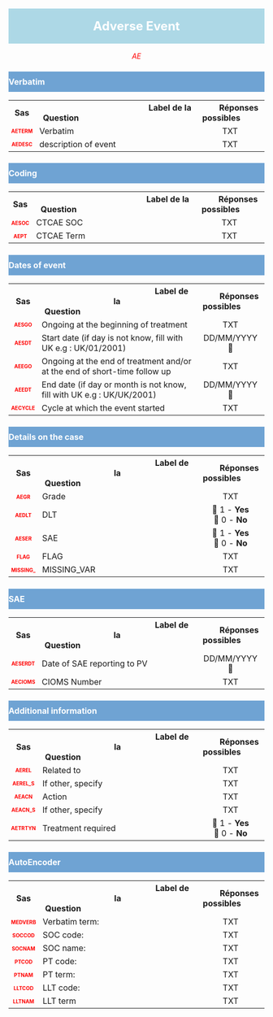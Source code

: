 <H1 style='background-color: #add8e6; color: white; width: 100%; text-align: center; padding: 20px 0; font-size: 24px; font-weight: bold;'>Adverse Event</H1>
<div style='color: red; text-align: center; font-style: italic;'>AE</div>

<h2 style='background-color: #6fa3d3; color: white; width: 100%; text-align: left; padding: 10px 0; font-size: 16px; font-weight: bold;'>Verbatim</h2>
<table style='width:100%;'>
<tr>
<th style='width:50px; text-align:center;'><strong>Sas</strong></th>
<th style='width:600px; text-align:center;'><strong>&nbsp;&nbsp;&nbsp;&nbsp;&nbsp;&nbsp;&nbsp;&nbsp;&nbsp;&nbsp;&nbsp;&nbsp;&nbsp;&nbsp;&nbsp;&nbsp;&nbsp;&nbsp;&nbsp;&nbsp;&nbsp;&nbsp;&nbsp;&nbsp;&nbsp;&nbsp;&nbsp;&nbsp;&nbsp;&nbsp;&nbsp;&nbsp;&nbsp;&nbsp;&nbsp;&nbsp;&nbsp;&nbsp;&nbsp;&nbsp;&nbsp;&nbsp;&nbsp;&nbsp;&nbsp;&nbsp;&nbsp;&nbsp;&nbsp;&nbsp;Label de la Question&nbsp;&nbsp;&nbsp;&nbsp;&nbsp;&nbsp;&nbsp;&nbsp;&nbsp;&nbsp;&nbsp;&nbsp;&nbsp;&nbsp;&nbsp;&nbsp;&nbsp;&nbsp;&nbsp;&nbsp;&nbsp;&nbsp;&nbsp;&nbsp;&nbsp;&nbsp;&nbsp;&nbsp;&nbsp;&nbsp;&nbsp;&nbsp;&nbsp;&nbsp;&nbsp;&nbsp;&nbsp;&nbsp;&nbsp;&nbsp;&nbsp;&nbsp;&nbsp;&nbsp;&nbsp;&nbsp;&nbsp;&nbsp;&nbsp;&nbsp;</strong></th>
<th style='width:300px; text-align:center;'><strong>&nbsp;&nbsp;&nbsp;&nbsp;&nbsp;&nbsp;&nbsp;&nbsp;Réponses possibles&nbsp;&nbsp;&nbsp;&nbsp;&nbsp;&nbsp;&nbsp;&nbsp;</strong></th>
</tr>
<tr>
 <tr> 
<td style='width:50px; text-align:center; color:red; font-size: 10px;'> <b> AETERM </b></td> 
  <td style='width:600px; text-align:left;'> Verbatim   </td>
 <td style='width:300px; text-align:center;'>  TXT </td> 
 </tr>
 <tr> 
<td style='width:50px; text-align:center; color:red; font-size: 10px;'> <b> AEDESC </b></td> 
  <td style='width:600px; text-align:left;'> description of event   </td>
 <td style='width:300px; text-align:center;'>  TXT </td> 
 </tr>
</table>
<h2 style='background-color: #6fa3d3; color: white; width: 100%; text-align: left; padding: 10px 0; font-size: 16px; font-weight: bold;'>Coding</h2>
<table style='width:100%;'>
<tr>
<th style='width:50px; text-align:center;'><strong>Sas</strong></th>
<th style='width:600px; text-align:center;'><strong>&nbsp;&nbsp;&nbsp;&nbsp;&nbsp;&nbsp;&nbsp;&nbsp;&nbsp;&nbsp;&nbsp;&nbsp;&nbsp;&nbsp;&nbsp;&nbsp;&nbsp;&nbsp;&nbsp;&nbsp;&nbsp;&nbsp;&nbsp;&nbsp;&nbsp;&nbsp;&nbsp;&nbsp;&nbsp;&nbsp;&nbsp;&nbsp;&nbsp;&nbsp;&nbsp;&nbsp;&nbsp;&nbsp;&nbsp;&nbsp;&nbsp;&nbsp;&nbsp;&nbsp;&nbsp;&nbsp;&nbsp;&nbsp;&nbsp;&nbsp;Label de la Question&nbsp;&nbsp;&nbsp;&nbsp;&nbsp;&nbsp;&nbsp;&nbsp;&nbsp;&nbsp;&nbsp;&nbsp;&nbsp;&nbsp;&nbsp;&nbsp;&nbsp;&nbsp;&nbsp;&nbsp;&nbsp;&nbsp;&nbsp;&nbsp;&nbsp;&nbsp;&nbsp;&nbsp;&nbsp;&nbsp;&nbsp;&nbsp;&nbsp;&nbsp;&nbsp;&nbsp;&nbsp;&nbsp;&nbsp;&nbsp;&nbsp;&nbsp;&nbsp;&nbsp;&nbsp;&nbsp;&nbsp;&nbsp;&nbsp;&nbsp;</strong></th>
<th style='width:300px; text-align:center;'><strong>&nbsp;&nbsp;&nbsp;&nbsp;&nbsp;&nbsp;&nbsp;&nbsp;Réponses possibles&nbsp;&nbsp;&nbsp;&nbsp;&nbsp;&nbsp;&nbsp;&nbsp;</strong></th>
</tr>
<tr>
 <tr> 
<td style='width:50px; text-align:center; color:red; font-size: 10px;'> <b> AESOC </b></td> 
  <td style='width:600px; text-align:left;'> CTCAE SOC   </td>
 <td style='width:300px; text-align:center;'>  TXT </td> 
 </tr>
 <tr> 
<td style='width:50px; text-align:center; color:red; font-size: 10px;'> <b> AEPT </b></td> 
  <td style='width:600px; text-align:left;'> CTCAE Term   </td>
 <td style='width:300px; text-align:center;'>  TXT </td> 
 </tr>
</table>
<h2 style='background-color: #6fa3d3; color: white; width: 100%; text-align: left; padding: 10px 0; font-size: 16px; font-weight: bold;'>Dates of event</h2>
<table style='width:100%;'>
<tr>
<th style='width:50px; text-align:center;'><strong>Sas</strong></th>
<th style='width:600px; text-align:center;'><strong>&nbsp;&nbsp;&nbsp;&nbsp;&nbsp;&nbsp;&nbsp;&nbsp;&nbsp;&nbsp;&nbsp;&nbsp;&nbsp;&nbsp;&nbsp;&nbsp;&nbsp;&nbsp;&nbsp;&nbsp;&nbsp;&nbsp;&nbsp;&nbsp;&nbsp;&nbsp;&nbsp;&nbsp;&nbsp;&nbsp;&nbsp;&nbsp;&nbsp;&nbsp;&nbsp;&nbsp;&nbsp;&nbsp;&nbsp;&nbsp;&nbsp;&nbsp;&nbsp;&nbsp;&nbsp;&nbsp;&nbsp;&nbsp;&nbsp;&nbsp;Label de la Question&nbsp;&nbsp;&nbsp;&nbsp;&nbsp;&nbsp;&nbsp;&nbsp;&nbsp;&nbsp;&nbsp;&nbsp;&nbsp;&nbsp;&nbsp;&nbsp;&nbsp;&nbsp;&nbsp;&nbsp;&nbsp;&nbsp;&nbsp;&nbsp;&nbsp;&nbsp;&nbsp;&nbsp;&nbsp;&nbsp;&nbsp;&nbsp;&nbsp;&nbsp;&nbsp;&nbsp;&nbsp;&nbsp;&nbsp;&nbsp;&nbsp;&nbsp;&nbsp;&nbsp;&nbsp;&nbsp;&nbsp;&nbsp;&nbsp;&nbsp;</strong></th>
<th style='width:300px; text-align:center;'><strong>&nbsp;&nbsp;&nbsp;&nbsp;&nbsp;&nbsp;&nbsp;&nbsp;Réponses possibles&nbsp;&nbsp;&nbsp;&nbsp;&nbsp;&nbsp;&nbsp;&nbsp;</strong></th>
</tr>
<tr>
 <tr> 
<td style='width:50px; text-align:center; color:red; font-size: 10px;'> <b> AESGO </b></td> 
  <td style='width:600px; text-align:left;'> Ongoing  at the  beginning of treatment   </td>
 <td style='width:300px; text-align:center;'>  TXT </td> 
 </tr>
 <tr> 
<td style='width:50px; text-align:center; color:red; font-size: 10px;'> <b> AESDT </b></td> 
  <td style='width:600px; text-align:left;'> Start date (if day is not know, fill with UK e.g : UK/01/2001)   </td>
 <td style='width:300px; text-align:center;'>   DD/MM/YYYY 📅 </td> 
 </tr>
 <tr> 
<td style='width:50px; text-align:center; color:red; font-size: 10px;'> <b> AEEGO </b></td> 
  <td style='width:600px; text-align:left;'> Ongoing at the end of treatment  and/or  at the end of short-time follow up   </td>
 <td style='width:300px; text-align:center;'>  TXT </td> 
 </tr>
 <tr> 
<td style='width:50px; text-align:center; color:red; font-size: 10px;'> <b> AEEDT </b></td> 
  <td style='width:600px; text-align:left;'> End date (if day or month is not know, fill with UK e.g : UK/UK/2001)   </td>
 <td style='width:300px; text-align:center;'>   DD/MM/YYYY 📅 </td> 
 </tr>
 <tr> 
<td style='width:50px; text-align:center; color:red; font-size: 10px;'> <b> AECYCLE </b></td> 
  <td style='width:600px; text-align:left;'> Cycle at which the event started   </td>
 <td style='width:300px; text-align:center;'>  TXT </td> 
 </tr>
</table>
<h2 style='background-color: #6fa3d3; color: white; width: 100%; text-align: left; padding: 10px 0; font-size: 16px; font-weight: bold;'>Details on the case</h2>
<table style='width:100%;'>
<tr>
<th style='width:50px; text-align:center;'><strong>Sas</strong></th>
<th style='width:600px; text-align:center;'><strong>&nbsp;&nbsp;&nbsp;&nbsp;&nbsp;&nbsp;&nbsp;&nbsp;&nbsp;&nbsp;&nbsp;&nbsp;&nbsp;&nbsp;&nbsp;&nbsp;&nbsp;&nbsp;&nbsp;&nbsp;&nbsp;&nbsp;&nbsp;&nbsp;&nbsp;&nbsp;&nbsp;&nbsp;&nbsp;&nbsp;&nbsp;&nbsp;&nbsp;&nbsp;&nbsp;&nbsp;&nbsp;&nbsp;&nbsp;&nbsp;&nbsp;&nbsp;&nbsp;&nbsp;&nbsp;&nbsp;&nbsp;&nbsp;&nbsp;&nbsp;Label de la Question&nbsp;&nbsp;&nbsp;&nbsp;&nbsp;&nbsp;&nbsp;&nbsp;&nbsp;&nbsp;&nbsp;&nbsp;&nbsp;&nbsp;&nbsp;&nbsp;&nbsp;&nbsp;&nbsp;&nbsp;&nbsp;&nbsp;&nbsp;&nbsp;&nbsp;&nbsp;&nbsp;&nbsp;&nbsp;&nbsp;&nbsp;&nbsp;&nbsp;&nbsp;&nbsp;&nbsp;&nbsp;&nbsp;&nbsp;&nbsp;&nbsp;&nbsp;&nbsp;&nbsp;&nbsp;&nbsp;&nbsp;&nbsp;&nbsp;&nbsp;</strong></th>
<th style='width:300px; text-align:center;'><strong>&nbsp;&nbsp;&nbsp;&nbsp;&nbsp;&nbsp;&nbsp;&nbsp;Réponses possibles&nbsp;&nbsp;&nbsp;&nbsp;&nbsp;&nbsp;&nbsp;&nbsp;</strong></th>
</tr>
<tr>
 <tr> 
<td style='width:50px; text-align:center; color:red; font-size: 10px;'> <b> AEGR </b></td> 
  <td style='width:600px; text-align:left;'> Grade   </td>
 <td style='width:300px; text-align:center;'>  TXT </td> 
 </tr>
 <tr> 
<td style='width:50px; text-align:center; color:red; font-size: 10px;'> <b> AEDLT </b></td> 
  <td style='width:600px; text-align:left;'> DLT   </td>
 <td style='width:300px; text-align:center;'>   🔘 1 - <b>Yes</b> <br> 🔘 0 - <b>No</b> <br> </td> 
 </tr>
 <tr> 
<td style='width:50px; text-align:center; color:red; font-size: 10px;'> <b> AESER </b></td> 
  <td style='width:600px; text-align:left;'> SAE   </td>
 <td style='width:300px; text-align:center;'>   🔘 1 - <b>Yes</b> <br> 🔘 0 - <b>No</b> <br> </td> 
 </tr>
 <tr> 
<td style='width:50px; text-align:center; color:red; font-size: 10px;'> <b> FLAG </b></td> 
  <td style='width:600px; text-align:left;'> FLAG   </td>
 <td style='width:300px; text-align:center;'>  TXT </td> 
 </tr>
 <tr> 
<td style='width:50px; text-align:center; color:red; font-size: 10px;'> <b> MISSING_ </b></td> 
  <td style='width:600px; text-align:left;'> MISSING_VAR   </td>
 <td style='width:300px; text-align:center;'>  TXT </td> 
 </tr>
</table>
<h2 style='background-color: #6fa3d3; color: white; width: 100%; text-align: left; padding: 10px 0; font-size: 16px; font-weight: bold;'>SAE</h2>
<table style='width:100%;'>
<tr>
<th style='width:50px; text-align:center;'><strong>Sas</strong></th>
<th style='width:600px; text-align:center;'><strong>&nbsp;&nbsp;&nbsp;&nbsp;&nbsp;&nbsp;&nbsp;&nbsp;&nbsp;&nbsp;&nbsp;&nbsp;&nbsp;&nbsp;&nbsp;&nbsp;&nbsp;&nbsp;&nbsp;&nbsp;&nbsp;&nbsp;&nbsp;&nbsp;&nbsp;&nbsp;&nbsp;&nbsp;&nbsp;&nbsp;&nbsp;&nbsp;&nbsp;&nbsp;&nbsp;&nbsp;&nbsp;&nbsp;&nbsp;&nbsp;&nbsp;&nbsp;&nbsp;&nbsp;&nbsp;&nbsp;&nbsp;&nbsp;&nbsp;&nbsp;Label de la Question&nbsp;&nbsp;&nbsp;&nbsp;&nbsp;&nbsp;&nbsp;&nbsp;&nbsp;&nbsp;&nbsp;&nbsp;&nbsp;&nbsp;&nbsp;&nbsp;&nbsp;&nbsp;&nbsp;&nbsp;&nbsp;&nbsp;&nbsp;&nbsp;&nbsp;&nbsp;&nbsp;&nbsp;&nbsp;&nbsp;&nbsp;&nbsp;&nbsp;&nbsp;&nbsp;&nbsp;&nbsp;&nbsp;&nbsp;&nbsp;&nbsp;&nbsp;&nbsp;&nbsp;&nbsp;&nbsp;&nbsp;&nbsp;&nbsp;&nbsp;</strong></th>
<th style='width:300px; text-align:center;'><strong>&nbsp;&nbsp;&nbsp;&nbsp;&nbsp;&nbsp;&nbsp;&nbsp;Réponses possibles&nbsp;&nbsp;&nbsp;&nbsp;&nbsp;&nbsp;&nbsp;&nbsp;</strong></th>
</tr>
<tr>
 <tr> 
<td style='width:50px; text-align:center; color:red; font-size: 10px;'> <b> AESERDT </b></td> 
  <td style='width:600px; text-align:left;'> Date of SAE reporting to PV   </td>
 <td style='width:300px; text-align:center;'>   DD/MM/YYYY 📅 </td> 
 </tr>
 <tr> 
<td style='width:50px; text-align:center; color:red; font-size: 10px;'> <b> AECIOMS </b></td> 
  <td style='width:600px; text-align:left;'> CIOMS Number   </td>
 <td style='width:300px; text-align:center;'>  TXT </td> 
 </tr>
</table>
<h2 style='background-color: #6fa3d3; color: white; width: 100%; text-align: left; padding: 10px 0; font-size: 16px; font-weight: bold;'>Additional information</h2>
<table style='width:100%;'>
<tr>
<th style='width:50px; text-align:center;'><strong>Sas</strong></th>
<th style='width:600px; text-align:center;'><strong>&nbsp;&nbsp;&nbsp;&nbsp;&nbsp;&nbsp;&nbsp;&nbsp;&nbsp;&nbsp;&nbsp;&nbsp;&nbsp;&nbsp;&nbsp;&nbsp;&nbsp;&nbsp;&nbsp;&nbsp;&nbsp;&nbsp;&nbsp;&nbsp;&nbsp;&nbsp;&nbsp;&nbsp;&nbsp;&nbsp;&nbsp;&nbsp;&nbsp;&nbsp;&nbsp;&nbsp;&nbsp;&nbsp;&nbsp;&nbsp;&nbsp;&nbsp;&nbsp;&nbsp;&nbsp;&nbsp;&nbsp;&nbsp;&nbsp;&nbsp;Label de la Question&nbsp;&nbsp;&nbsp;&nbsp;&nbsp;&nbsp;&nbsp;&nbsp;&nbsp;&nbsp;&nbsp;&nbsp;&nbsp;&nbsp;&nbsp;&nbsp;&nbsp;&nbsp;&nbsp;&nbsp;&nbsp;&nbsp;&nbsp;&nbsp;&nbsp;&nbsp;&nbsp;&nbsp;&nbsp;&nbsp;&nbsp;&nbsp;&nbsp;&nbsp;&nbsp;&nbsp;&nbsp;&nbsp;&nbsp;&nbsp;&nbsp;&nbsp;&nbsp;&nbsp;&nbsp;&nbsp;&nbsp;&nbsp;&nbsp;&nbsp;</strong></th>
<th style='width:300px; text-align:center;'><strong>&nbsp;&nbsp;&nbsp;&nbsp;&nbsp;&nbsp;&nbsp;&nbsp;Réponses possibles&nbsp;&nbsp;&nbsp;&nbsp;&nbsp;&nbsp;&nbsp;&nbsp;</strong></th>
</tr>
<tr>
 <tr> 
<td style='width:50px; text-align:center; color:red; font-size: 10px;'> <b> AEREL </b></td> 
  <td style='width:600px; text-align:left;'> Related to   </td>
 <td style='width:300px; text-align:center;'>  TXT </td> 
 </tr>
 <tr> 
<td style='width:50px; text-align:center; color:red; font-size: 10px;'> <b> AEREL_S </b></td> 
  <td style='width:600px; text-align:left;'> If other, specify   </td>
 <td style='width:300px; text-align:center;'>  TXT </td> 
 </tr>
 <tr> 
<td style='width:50px; text-align:center; color:red; font-size: 10px;'> <b> AEACN </b></td> 
  <td style='width:600px; text-align:left;'> Action   </td>
 <td style='width:300px; text-align:center;'>  TXT </td> 
 </tr>
 <tr> 
<td style='width:50px; text-align:center; color:red; font-size: 10px;'> <b> AEACN_S </b></td> 
  <td style='width:600px; text-align:left;'> If other, specify   </td>
 <td style='width:300px; text-align:center;'>  TXT </td> 
 </tr>
 <tr> 
<td style='width:50px; text-align:center; color:red; font-size: 10px;'> <b> AETRTYN </b></td> 
  <td style='width:600px; text-align:left;'> Treatment required   </td>
 <td style='width:300px; text-align:center;'>   🔘 1 - <b>Yes</b> <br> 🔘 0 - <b>No</b> <br> </td> 
 </tr>
</table>
<h2 style='background-color: #6fa3d3; color: white; width: 100%; text-align: left; padding: 10px 0; font-size: 16px; font-weight: bold;'>AutoEncoder</h2>
<table style='width:100%;'>
<tr>
<th style='width:50px; text-align:center;'><strong>Sas</strong></th>
<th style='width:600px; text-align:center;'><strong>&nbsp;&nbsp;&nbsp;&nbsp;&nbsp;&nbsp;&nbsp;&nbsp;&nbsp;&nbsp;&nbsp;&nbsp;&nbsp;&nbsp;&nbsp;&nbsp;&nbsp;&nbsp;&nbsp;&nbsp;&nbsp;&nbsp;&nbsp;&nbsp;&nbsp;&nbsp;&nbsp;&nbsp;&nbsp;&nbsp;&nbsp;&nbsp;&nbsp;&nbsp;&nbsp;&nbsp;&nbsp;&nbsp;&nbsp;&nbsp;&nbsp;&nbsp;&nbsp;&nbsp;&nbsp;&nbsp;&nbsp;&nbsp;&nbsp;&nbsp;Label de la Question&nbsp;&nbsp;&nbsp;&nbsp;&nbsp;&nbsp;&nbsp;&nbsp;&nbsp;&nbsp;&nbsp;&nbsp;&nbsp;&nbsp;&nbsp;&nbsp;&nbsp;&nbsp;&nbsp;&nbsp;&nbsp;&nbsp;&nbsp;&nbsp;&nbsp;&nbsp;&nbsp;&nbsp;&nbsp;&nbsp;&nbsp;&nbsp;&nbsp;&nbsp;&nbsp;&nbsp;&nbsp;&nbsp;&nbsp;&nbsp;&nbsp;&nbsp;&nbsp;&nbsp;&nbsp;&nbsp;&nbsp;&nbsp;&nbsp;&nbsp;</strong></th>
<th style='width:300px; text-align:center;'><strong>&nbsp;&nbsp;&nbsp;&nbsp;&nbsp;&nbsp;&nbsp;&nbsp;Réponses possibles&nbsp;&nbsp;&nbsp;&nbsp;&nbsp;&nbsp;&nbsp;&nbsp;</strong></th>
</tr>
<tr>
 <tr> 
<td style='width:50px; text-align:center; color:red; font-size: 10px;'> <b> MEDVERB </b></td> 
  <td style='width:600px; text-align:left;'> Verbatim term:   </td>
 <td style='width:300px; text-align:center;'>  TXT </td> 
 </tr>
 <tr> 
<td style='width:50px; text-align:center; color:red; font-size: 10px;'> <b> SOCCOD </b></td> 
  <td style='width:600px; text-align:left;'> SOC code:   </td>
 <td style='width:300px; text-align:center;'>  TXT </td> 
 </tr>
 <tr> 
<td style='width:50px; text-align:center; color:red; font-size: 10px;'> <b> SOCNAM </b></td> 
  <td style='width:600px; text-align:left;'> SOC name:   </td>
 <td style='width:300px; text-align:center;'>  TXT </td> 
 </tr>
 <tr> 
<td style='width:50px; text-align:center; color:red; font-size: 10px;'> <b> PTCOD </b></td> 
  <td style='width:600px; text-align:left;'> PT code:   </td>
 <td style='width:300px; text-align:center;'>  TXT </td> 
 </tr>
 <tr> 
<td style='width:50px; text-align:center; color:red; font-size: 10px;'> <b> PTNAM </b></td> 
  <td style='width:600px; text-align:left;'> PT term:   </td>
 <td style='width:300px; text-align:center;'>  TXT </td> 
 </tr>
 <tr> 
<td style='width:50px; text-align:center; color:red; font-size: 10px;'> <b> LLTCOD </b></td> 
  <td style='width:600px; text-align:left;'> LLT code:   </td>
 <td style='width:300px; text-align:center;'>  TXT </td> 
 </tr>
 <tr> 
<td style='width:50px; text-align:center; color:red; font-size: 10px;'> <b> LLTNAM </b></td> 
  <td style='width:600px; text-align:left;'> LLT term   </td>
 <td style='width:300px; text-align:center;'>  TXT </td> 
 </tr>
</table>
